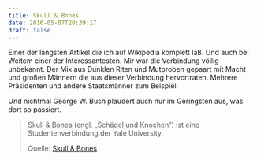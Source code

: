 ```yaml
---
title: Skull & Bones
date: 2016-05-07T20:39:17
draft: false
---
```


Einer der längsten Artikel die ich auf Wikipedia komplett laß. Und auch bei
Weitem einer der Interessantesten. Mir war die Verbindung völlig unbekannt.
Der Mix aus Dunklen Riten und Mutproben gepaart mit Macht und großen
Männern die aus dieser Verbindung hervortraten. Mehrere Präsidenten und
andere Staatsmänner zum Beispiel.

Und nichtmal George W. Bush plaudert auch nur im Geringsten aus, was dort
so passiert.

> Skull & Bones (engl. „Schädel und Knochen“) ist eine Studentenverbindung
> der Yale University.
>
> Quelle: [Skull & Bones](https://de.wikipedia.org/wiki/Skull_%26_Bones)
